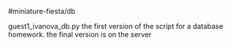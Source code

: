 #miniature-fiesta/db

guest1_ivanova_db.py  the first version of the script for a database homework. the final version is on the server

